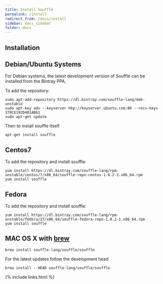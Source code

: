 ```yaml
---
title: Install Soufflé
permalink: /install
redirect_from: /docs/install
sidebar: docs_sidebar
folder: docs
---
```

## Installation

## Debian/Ubuntu Systems

For Debian systems, the latest development version of Soufflé can be installed from the Bintray PPA,

To add the repository:
```
sudo apt-add-repository https://dl.bintray.com/souffle-lang/deb-unstable
sudo apt-key adv --keyserver hkp://keyserver.ubuntu.com:80 --recv-keys 379CE192D401AB61
sudo apt-get update
```

Then to install souffle itself
```
apt-get install souffle
```

## Centos7

To add the repository and install souffle:
```
yum install https://dl.bintray.com/souffle-lang/rpm-unstable/centos/7/x86_64/souffle-repo-centos-1.0.2-1.x86_64.rpm
yum install souffle
```

## Fedora

To add the repository and install souffle:
```
yum install https://dl.bintray.com/souffle-lang/rpm-unstable/fedora/27/x86_64/souffle-fedora-repo-1.0.2-1.x86_64.rpm
yum install souffle
```

## MAC OS X with [brew](http://brew.sh)

```
brew install souffle-lang/souffle/souffle
```

For the latest updates follow the development head

```
brew install --HEAD souffle-lang/souffle/souffle
```

{% include links.html %}
